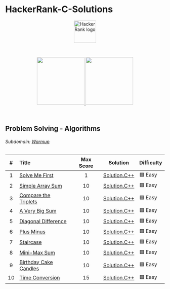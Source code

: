 # HackerRank-C-Solutions

<p align="center">
    <a href="https://www.hackerrank.com/ADinic">
        <img height=70 src="Assets/HackerRank.svg" alt="HackerRank logo">
    </a>
</p>

</br>

<p align="center">
    <a href="https://github.com/AleksandarDinic/HackerRank-Solutions/tree/main/Problem%20Solving%20Algorithms">
        <img height="150" width="150" src="Assets/Problem Solving Algorithms.svg">
    </a>
    <a href="https://github.com/AleksandarDinic/HackerRank-Solutions/tree/main/Problem%20Solving%20Data%20Structures">
        <img height="150" width="150" src="Assets/Problem Solving Data Structures.svg">
    </a>
</p>

</br>

## Problem Solving - Algorithms

###### Subdomain: [Warmup](https://www.hackerrank.com/domains/algorithms?filters%5Bsubdomains%5D%5B%5D=warmup)
| # | Title                                            | Max Score |     Solution     | Difficulty |
|:-:|:-------------------------------------------------|:---------:|:----------------:|:-----------|
| 1 | [Solve Me First](https://www.hackerrank.com/challenges/solve-me-first/problem) | 1 | [Solution.C++](https://github.com/HALLMA2K/HackerRank-C-Solutions/blob/main/Solutions/Warmup/Solve%20Me%20First.cpp) | 🟩 Easy |
| 2 | [Simple Array Sum](https://www.hackerrank.com/challenges/simple-array-sum/problem) | 10 | [Solution.C++](https://github.com/) | 🟩 Easy |
| 3 | [Compare the Triplets](https://www.hackerrank.com/challenges/compare-the-triplets/problem) | 10 | [Solution.C++](https://github.com/) | 🟩 Easy |
| 4 | [A Very Big Sum](https://www.hackerrank.com/challenges/a-very-big-sum/problem) | 10 | [Solution.C++](https://github.com/) | 🟩 Easy |
| 5 | [Diagonal Difference](https://www.hackerrank.com/challenges/diagonal-difference/problem) | 10 | [Solution.C++](https://github.com/) | 🟩 Easy |
| 6 | [Plus Minus](https://www.hackerrank.com/challenges/plus-minus/problem) | 10 | [Solution.C++](https://github.com/) | 🟩 Easy |
| 7 | [Staircase](https://www.hackerrank.com/challenges/staircase/problem) | 10 | [Solution.C++](https://github.com/) | 🟩 Easy |
| 8 | [Mini-Max Sum](https://www.hackerrank.com/challenges/mini-max-sum/problem) | 10 | [Solution.C++](https://github.com/) | 🟩 Easy |
| 9 | [Birthday Cake Candles](https://www.hackerrank.com/challenges/birthday-cake-candles/problem) | 10 | [Solution.C++](https://github.com/) | 🟩 Easy |
| 10 | [Time Conversion](https://www.hackerrank.com/challenges/time-conversion/problem) | 15 | [Solution.C++](https://github.com/) | 🟩 Easy |
